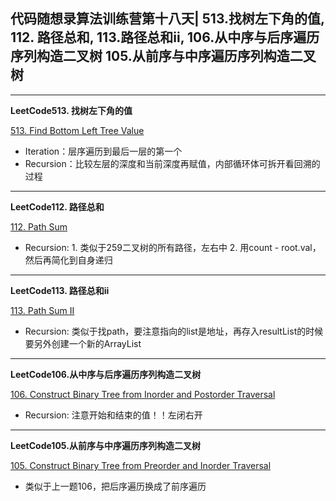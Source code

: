 ## **代码随想录算法训练营第十八天| 513.找树左下角的值, 112. 路径总和, 113.路径总和ii, 106.从中序与后序遍历序列构造二叉树 105.从前序与中序遍历序列构造二叉树**
<hr/>

**LeetCode513. 找树左下角的值**

[513. Find Bottom Left Tree Value](https://leetcode.cn/problems/find-bottom-left-tree-value/description/)

- Iteration：层序遍历到最后一层的第一个
- Recursion：比较左层的深度和当前深度再赋值，内部循环体可拆开看回溯的过程

<hr/>

**LeetCode112. 路径总和**

[112. Path Sum](https://leetcode.cn/problems/path-sum/description/)

- Recursion: 1. 类似于259二叉树的所有路径，左右中 2. 用count - root.val，然后再简化到自身递归

<hr/>

**LeetCode113. 路径总和ii**

[113. Path Sum II](https://leetcode.cn/problems/path-sum-ii/description/)

- Recursion: 类似于找path，要注意指向的list是地址，再存入resultList的时候要另外创建一个新的ArrayList

<hr/>

**LeetCode106.从中序与后序遍历序列构造二叉树**

[106. Construct Binary Tree from Inorder and Postorder Traversal](https://leetcode.cn/problems/construct-binary-tree-from-inorder-and-postorder-traversal/description/)

- Recursion: 注意开始和结束的值！！左闭右开

<hr/>

**LeetCode105.从前序与中序遍历序列构造二叉树**

[105. Construct Binary Tree from Preorder and Inorder Traversal](https://leetcode.cn/problems/construct-binary-tree-from-preorder-and-inorder-traversal/description/)

- 类似于上一题106，把后序遍历换成了前序遍历

